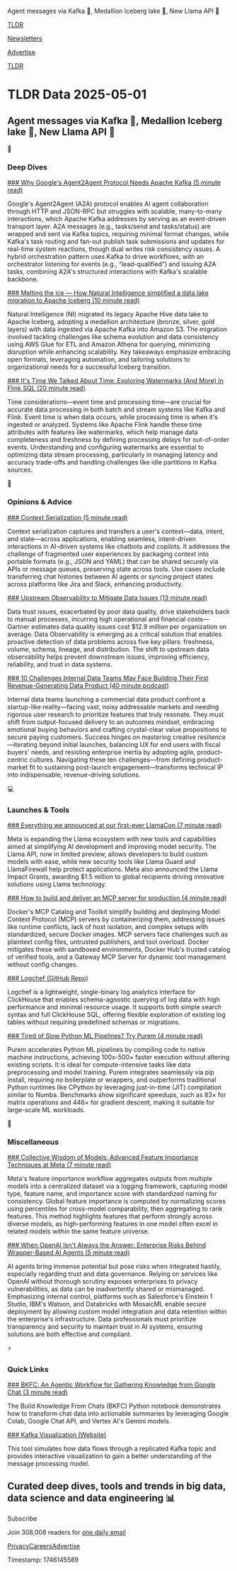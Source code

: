 Agent messages via Kafka 🤖, Medallion Iceberg lake 🧊, New Llama API 🦙

[TLDR](/)

[Newsletters](/newsletters)

[Advertise](https://advertise.tldr.tech/)

[TLDR](/)

# TLDR Data 2025-05-01

## Agent messages via Kafka 🤖, Medallion Iceberg lake 🧊, New Llama API 🦙

📱

### Deep Dives

[### Why Google's Agent2Agent Protocol Needs Apache Kafka (5 minute read)](https://www.confluent.io/blog/google-agent2agent-protocol-needs-kafka/?utm_source=tldrdata)

Google's Agent2Agent (A2A) protocol enables AI agent collaboration through HTTP and JSON-RPC but struggles with scalable, many-to-many interactions, which Apache Kafka addresses by serving as an event-driven transport layer. A2A messages (e.g., tasks/send and tasks/status) are wrapped and sent via Kafka topics, requiring minimal format changes, while Kafka's task routing and fan-out publish task submissions and updates for real-time system reactions, though dual writes risk consistency issues. A hybrid orchestration pattern uses Kafka to drive workflows, with an orchestrator listening for events (e.g., “lead-qualified”) and issuing A2A tasks, combining A2A's structured interactions with Kafka's scalable backbone.

[### Melting the ice — How Natural Intelligence simplified a data lake migration to Apache Iceberg (10 minute read)](https://aws.amazon.com/blogs/big-data/melting-the-ice-how-natural-intelligence-simplified-a-data-lake-migration-to-apache-iceberg/?utm_source=tldrdata)

Natural Intelligence (NI) migrated its legacy Apache Hive data lake to Apache Iceberg, adopting a medallion architecture (bronze, silver, gold layers) with data ingested via Apache Kafka into Amazon S3. The migration involved tackling challenges like schema evolution and data consistency using AWS Glue for ETL and Amazon Athena for querying, minimizing disruption while enhancing scalability. Key takeaways emphasize embracing open formats, leveraging automation, and tailoring solutions to organizational needs for a successful Iceberg transition.

[### It's Time We Talked About Time: Exploring Watermarks (And More) In Flink SQL (20 minute read)](https://rmoff.net/2025/04/25/its-time-we-talked-about-time-exploring-watermarks-and-more-in-flink-sql/?utm_source=tldrdata)

Time considerations—event time and processing time—are crucial for accurate data processing in both batch and stream systems like Kafka and Flink. Event time is when data occurs, while processing time is when it's ingested or analyzed. Systems like Apache Flink handle these time attributes with features like watermarks, which help manage data completeness and freshness by defining processing delays for out-of-order events. Understanding and configuring watermarks are essential to optimizing data stream processing, particularly in managing latency and accuracy trade-offs and handling challenges like idle partitions in Kafka sources.

🚀

### Opinions & Advice

[### Context Serialization (5 minute read)](https://www.oreilly.com/radar/context-serialization/?utm_source=tldrdata)

Context serialization captures and transfers a user's context—data, intent, and state—across applications, enabling seamless, intent-driven interactions in AI-driven systems like chatbots and copilots. It addresses the challenge of fragmented user experiences by packaging context into portable formats (e.g., JSON and YAML) that can be shared securely via APIs or message queues, preserving state across tools. Use cases include transferring chat histories between AI agents or syncing project states across platforms like Jira and Slack, enhancing productivity.

[### Upstream Observability to Mitigate Data Issues (13 minute read)](https://thedataecosystem.substack.com/p/issue-44-upstream-data-observability?utm_source=tldrdata)

Data trust issues, exacerbated by poor data quality, drive stakeholders back to manual processes, incurring high operational and financial costs—Gartner estimates data quality issues cost $12.9 million per organization on average. Data Observability is emerging as a critical solution that enables proactive detection of data problems across five key pillars: freshness, volume, schema, lineage, and distribution. The shift to upstream data observability helps prevent downstream issues, improving efficiency, reliability, and trust in data systems.

[### 10 Challenges Internal Data Teams May Face Building Their First Revenue-Generating Data Product (40 minute podcast)](https://designingforanalytics.com/resources/episodes/168-10-challenges-internal-data-teams-may-face-building-their-first-revenue-generating-data-product/?utm_source=tldrdata)

Internal data teams launching a commercial data product confront a startup-like reality—facing vast, noisy addressable markets and needing rigorous user research to prioritize features that truly resonate. They must shift from output-focused delivery to an outcomes mindset, embracing emotional buying behaviors and crafting crystal-clear value propositions to secure paying customers. Success hinges on mastering creative resilience—iterating beyond initial launches, balancing UX for end users with fiscal buyers' needs, and resisting enterprise inertia by adopting agile, product-centric cultures. Navigating these ten challenges—from defining product-market fit to sustaining post-launch engagement—transforms technical IP into indispensable, revenue-driving solutions.

💻

### Launches & Tools

[### Everything we announced at our first-ever LlamaCon (7 minute read)](https://ai.meta.com/blog/llamacon-llama-news/?utm_source=tldrdata)

Meta is expanding the Llama ecosystem with new tools and capabilities aimed at simplifying AI development and improving model security. The Llama API, now in limited preview, allows developers to build custom models with ease, while new security tools like Llama Guard and LlamaFirewall help protect applications. Meta also announced the Llama Impact Grants, awarding $1.5 million to global recipients driving innovative solutions using Llama technology.

[### How to build and deliver an MCP server for production (4 minute read)](https://www.docker.com/blog/build-to-prod-mcp-servers-with-docker/?utm_source=tldrdata)

Docker's MCP Catalog and Toolkit simplify building and deploying Model Context Protocol (MCP) servers by containerizing them, addressing issues like runtime conflicts, lack of host isolation, and complex setups with standardized, secure Docker images. MCP servers face challenges such as plaintext config files, untrusted publishers, and tool overload. Docker mitigates these with sandboxed environments, Docker Hub's trusted catalog of verified tools, and a Gateway MCP Server for dynamic tool management without config changes.

[### Logchef (GitHub Repo)](https://github.com/mr-karan/logchef?utm_source=tldrdata)

Logchef is a lightweight, single-binary log analytics interface for ClickHouse that enables schema-agnostic querying of log data with high performance and minimal resource usage. It supports both simple search syntax and full ClickHouse SQL, offering flexible exploration of existing log tables without requiring predefined schemas or migrations.

[### Tired of Slow Python ML Pipelines? Try Purem (4 minute read)](https://hackernoon.com/tired-of-slow-python-ml-pipelines-try-purem?utm_source=tldrdata)

Purem accelerates Python ML pipelines by compiling code to native machine instructions, achieving 100x-500× faster execution without altering existing scripts. It is ideal for compute-intensive tasks like data preprocessing and model training. Purem integrates seamlessly via pip install, requiring no boilerplate or wrappers, and outperforms traditional Python runtimes like CPython by leveraging just-in-time (JIT) compilation similar to Numba. Benchmarks show significant speedups, such as 83× for matrix operations and 446× for gradient descent, making it suitable for large-scale ML workloads.

🎁

### Miscellaneous

[### Collective Wisdom of Models: Advanced Feature Importance Techniques at Meta (7 minute read)](https://medium.com/@AnalyticsAtMeta/collective-wisdom-of-models-advanced-feature-importance-techniques-at-meta-1a7a8d2f9e27?utm_source=tldrdata)

Meta's feature importance workflow aggregates outputs from multiple models into a centralized dataset via a logging framework, capturing model type, feature name, and importance score with standardized naming for consistency. Global feature importance is computed by normalizing scores using percentiles for cross-model comparability, then aggregating to rank features. This method highlights features that perform strongly across diverse models, as high-performing features in one model often excel in related models within the same feature universe.

[### When OpenAI Isn't Always the Answer: Enterprise Risks Behind Wrapper-Based AI Agents (5 minute read)](https://towardsdatascience.com/when-openai-isnt-always-the-answer-enterprise-risks-behind-wrapper-based-ai-agents/?utm_source=tldrdata)

AI agents bring immense potential but pose risks when integrated hastily, especially regarding trust and data governance. Relying on services like OpenAI without thorough scrutiny exposes enterprises to privacy vulnerabilities, as data can be inadvertently shared or mismanaged. Emphasizing internal control, platforms such as Salesforce's Einstein 1 Studio, IBM's Watson, and Databricks with MosaicML enable secure deployment by allowing custom model integration and data retention within the enterprise's infrastructure. Data professionals must prioritize transparency and security to maintain trust in AI systems, ensuring solutions are both effective and compliant.

⚡️

### Quick Links

[### BKFC: An Agentic Workflow for Gathering Knowledge from Google Chat (3 minute read)](https://mlops.community/bkfc-an-agentic-workflow-for-gathering-knowledge-from-google-chat/?utm_source=tldrdata)

The Build Knowledge From Chats (BKFC) Python notebook demonstrates how to transform chat data into actionable summaries by leveraging Google Colab, Google Chat API, and Vertex AI's Gemini models.

[### Kafka Visualization (Website)](https://softwaremill.com/kafka-visualisation/?utm_source=tldrdata)

This tool simulates how data flows through a replicated Kafka topic and provides interactive visualization to gain a better understanding of the message processing model.

## Curated deep dives, tools and trends in big data, data science and data engineering 📊

Subscribe

Join 308,008 readers for [one daily email](/api/latest/data)

[Privacy](/privacy)[Careers](https://jobs.ashbyhq.com/tldr.tech)[Advertise](/data/advertise)

Timestamp: 1746145589